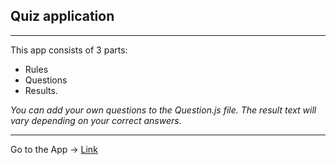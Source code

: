 ## Quiz application
---

This app consists of 3 parts: 
* Rules
* Questions
* Results.

*You can add your own questions to the Question.js file.*
*The result text will vary depending on your correct answers.*

---
Go to the App -> [Link](https://fayozbekolimov.github.io/Quiz-app/)
